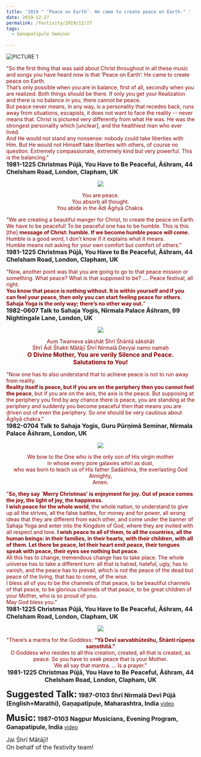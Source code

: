 ```yaml
---
title: '2019 " ‘Peace on Earth’. He came to create peace on Earth." '
date: 2019-12-27
permalink: /festivity/2019/12/27
tags:
  - Ganapatipule Seminar
  
---
```


![PICTURE 1](/images/image1.png)

<p>
<font color="DarkRed">"So the first thing that was said about Christ throughout in all these music and songs you have heard now is that ‘Peace on Earth’: He came to create peace on Earth.<br>
That’s only possible when you are in balance, first of all, secondly when you are realized. Both things should be there. If only you get your  Realization and there is no balance in you, there cannot be peace.<br> 
But peace never means, in any way, is a personality that recedes back, runs away from situations, escapists, it does not want to face the reality -- never means that.
Christ is pictured very differently from what He was. He was the strongest personality which [unclear], and the healthiest man who ever lived.<br> 
And He would not stand any nonsense: nobody could take liberties with Him. But He would not Himself take liberties with others, of course no question. Extremely compassionate, extremely kind but very powerful. This is the balancing."</font><br>
<font size="+0"><b>1981-1225 Christmas Pūjā, You Have to Be Peaceful, Āśhram, 44 Chelsham Road, London, Clapham, UK</b></font>
</p>

<div style="text-align: center"><img src="/images/image276.png" /></div>

<p style="text-align:center;">
<font color="DarkRed">You are peace.<br>
You absorb all thought.<br>
You abide in the Ādi Āgñyā Chakra.</font><br>
</p>

<p>
<font color="DarkRed">"We are creating a beautiful manger for Christ, to create the peace on Earth. We have to be peaceful! To be peaceful one has to be humble. This is this [the] <b>message of Christ: humble. If we become humble peace will come.</b><br>
Humble is a good word, I don’t know if it explains what it means.<br>
Humble means not asking for your own comfort but comfort of others."</font><br>
<font size="+0"><b>1981-1225 Christmas Pūjā, You Have to Be Peaceful, Āśhram, 44 Chelsham Road, London, Clapham, UK</b></font>
</p>

<p>
<font color="DarkRed">"Now, another point was that you are going to go to that peace mission or something. What peace? What is that supposed to be? .... Peace festival, all right.<br>
<b>You know that peace is nothing without. It is within yourself and if you can feel your peace, then only you can start feeling peace for others. Sahaja Yoga is the only way; there’s no other way out.</b>"</font><br>
<font size="+0"><b>1982-0607 Talk to Sahaja Yogis, Nirmala Palace Āśhram, 99 Nightingale Lane, London, UK</b></font>
</p>

<div style="text-align: center"><img src="/images/image277.png" /></div>

<p style="text-align:center;">
<font color="DarkRed">Auṃ Twameva sākshāt Śhrī Śhāntā sākshāt<br>
Śhrī Ādi Śhakti Mātājī Śhrī Nirmalā Devyai namo namaḥ</font><br>
<font color="DarkRed"><font size="+0"><b>O Divine Mother, You are verily Silence and Peace.<br>
Salutations to You!</b></font></font><br>
</p>

<p>
<font color="DarkRed">"Now one has to also understand that to achieve peace is not to run away from reality.<br>
<b>Reality itself is peace, but if you are on the periphery then you cannot feel the peace</b>, but if you are on the axis, the axis is the peace. But supposing at the periphery you find by any chance there is peace, you are standing at the periphery and suddenly you become peaceful then that means you are driven out of even the periphery. So one should be very cautious about Āgñyā chakra."</font><br>
<font size="+0"><b>1982-0704 Talk to Sahaja Yogis, Guru Pūrṇimā Seminar, Nirmala Palace Āśhram, London, UK</b></font>
</p>

<div style="text-align: center"><img src="/images/image278.png" /></div>

<p style="text-align:center;">
<font color="DarkRed">We bow to the One who is the only son of His virgin mother<br> 
in whose every pore galaxies whirl as dust,<br>
who was born to teach us of His father Sadāśhiva, the everlasting God Almighty,<br>
Amen.</font>  	
</p>	

<p>
<font color="DarkRed">"<b>So, they say `Merry Christmas' is enjoyment for joy. Out of peace comes the joy, the light of joy, the happiness.<br> 
I wish peace for the whole world</b>, the whole nation, to understand to give up all the strives, all the false battles, for money and for power, all wrong ideas that they are different from each other, and come under the banner of Sahaja Yoga and enter into the Kingdom of God, where they are invited with all respect and love.
<b>I wish peace to all of them, to all the countries, all the human beings: in their families, in their hearts, with their children, with all of them. Let there be peace, let their heart emit peace, their tongues speak with peace, their eyes see nothing but peace.</b><br>
All this has to change, tremendous change has to take place. The whole universe has to take a different turn: all that is hatred, hateful, ugly, has to vanish, and the peace has to prevail, which is not the peace of the dead but peace of the living, that has to come, of the wise.<br>
I bless all of you to be the channels of that peace, to be beautiful channels of that peace, to be glorious channels of that peace, to be great children of your Mother, who is so proud of you.<br>
May God bless you."</font><br>
<font size="+0"><b>1981-1225 Christmas Pūjā, You Have to Be Peaceful, Āśhram, 44 Chelsham Road, London, Clapham, UK</b></font>
</p>

<div style="text-align: center"><img src="/images/image279.png" /></div>

<p style="text-align:center;">
<font color="DarkRed">"There’s a mantra for the Goddess: <b>“Yā Devī sarvabhūteśhu, Śhānti rūpeṇa saṃsthitā.”</b><br>
O Goddess who resides to all this creation, created, all that is created, as peace. 
So you have to seek peace that is your Mother.<br> 
We all say that mantra. ... Is a prayer."</font><br>
<font size="+0"><b>1981-1225 Christmas Pūjā, You Have to Be Peaceful, Āśhram, 44 Chelsham Road, London, Clapham, UK</b></font>
</p>	

<font size="+2"><b>Suggested Talk:</b></font> 
<font size="+0"><b>1987-0103 Śhrī Nirmalā Devī Pūjā (English+Marathi), Gaṇapatīpuḷe, Maharashtra, India</b></font>
<a href="https://seven-teams.github.io/Videos_Links.html"> video</a><br>

<font size="+2"><b>Music:</b></font>
<font size="+0"><b>1987-0103 Nagpur Musicians, Evening Program, Ganapatipule, India</b></font>
<a href="https://www.youtube.com/watch?v=mzHe5bF-JT4"> video</a><br>


<p>
<font size="+0">Jai Śhrī Mātājī!<br>
On behalf of the festivity team!</font>
</p>
